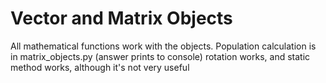 # Vector and Matrix Objects

All mathematical functions work with the objects.
Population calculation is in matrix_objects.py (answer prints to console)
rotation works, and static method works, although it's not very useful
